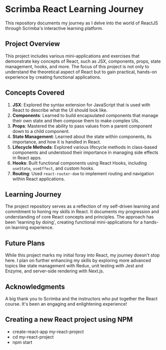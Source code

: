 # Scrimba React Learning Journey 

This repository documents my journey as I delve into the world of ReactJS through Scrimba's interactive learning platform. 

## Project Overview

This project includes various mini-applications and exercises that demonstrate key concepts of React, such as JSX, components, props, state management, hooks, and more. The focus of this project is not only to understand the theoretical aspect of React but to gain practical, hands-on experience by creating functional applications.

## Concepts Covered

1. **JSX**: Explored the syntax extension for JavaScript that is used with React to describe what the UI should look like.
2. **Components**: Learned to build encapsulated components that manage their own state and then compose them to make complex UIs.
3. **Props**: Mastered the ability to pass values from a parent component down to a child component.
4. **State Management**: Learned about the state within components, its importance, and how it is handled in React.
5. **Lifecycle Methods**: Explored various lifecycle methods in class-based components and understood their importance in managing side effects in React apps.
6. **Hooks**: Built functional components using React Hooks, including `useState`, `useEffect`, and custom hooks.
7. **Routing**: Used `react-router-dom` to implement routing and navigation within React applications.

## Learning Journey

The project repository serves as a reflection of my self-driven learning and commitment to honing my skills in React. It documents my progression and understanding of core React concepts and principles. The approach has been 'learning by doing', creating functional mini-applications for a hands-on learning experience. 

## Future Plans

While this project marks my initial foray into React, my journey doesn't stop here. I plan on further enhancing my skills by exploring more advanced topics like state management with Redux, unit testing with Jest and Enzyme, and server-side rendering with Next.js. 

## Acknowledgments

A big thank you to Scrimba and the instructors who put together the React course. It's been an engaging and enlightening experience!

## Creating a new React project using NPM 

* create-react-app my-react-project
* cd my-react-project
* npm start


